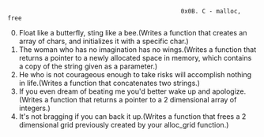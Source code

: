                                                      0x0B. C - malloc, free
0. Float like a butterfly, sting like a bee.(Writes a function that creates an array of chars, and initializes it with a specific char.)
1. The woman who has no imagination has no wings.(Writes a function that returns a pointer to a newly allocated space in memory, which contains a copy of the string given as a parameter.)
2. He who is not courageous enough to take risks will accomplish nothing in life.(Writes a function that concatenates two strings.)
3. If you even dream of beating me you'd better wake up and apologize.(Writes a function that returns a pointer to a 2 dimensional array of integers.)
4. It's not bragging if you can back it up.(Writes a function that frees a 2 dimensional grid previously created by your alloc_grid function.)

